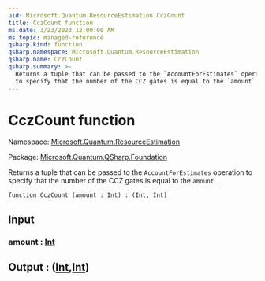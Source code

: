 ```yaml
---
uid: Microsoft.Quantum.ResourceEstimation.CczCount
title: CczCount function
ms.date: 3/23/2023 12:00:00 AM
ms.topic: managed-reference
qsharp.kind: function
qsharp.namespace: Microsoft.Quantum.ResourceEstimation
qsharp.name: CczCount
qsharp.summary: >-
  Returns a tuple that can be passed to the `AccountForEstimates` operation
  to specify that the number of the CCZ gates is equal to the `amount`.
---
```


# CczCount function

Namespace: [Microsoft.Quantum.ResourceEstimation](xref:Microsoft.Quantum.ResourceEstimation)

Package: [Microsoft.Quantum.QSharp.Foundation](https://nuget.org/packages/Microsoft.Quantum.QSharp.Foundation)


Returns a tuple that can be passed to the `AccountForEstimates` operationto specify that the number of the CCZ gates is equal to the `amount`.

```qsharp
function CczCount (amount : Int) : (Int, Int)
```


## Input

### amount : [Int](xref:microsoft.quantum.qsharp.valueliterals#int-literals)





## Output : ([Int](xref:microsoft.quantum.qsharp.valueliterals#int-literals),[Int](xref:microsoft.quantum.qsharp.valueliterals#int-literals))

